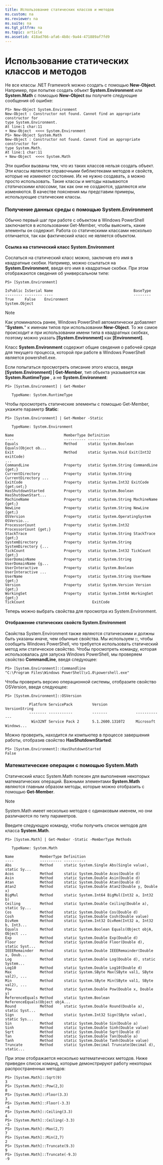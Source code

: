 ```yaml
---
title: Использование статических классов и методов
ms.custom: na
ms.reviewer: na
ms.suite: na
ms.tgt_pltfrm: na
ms.topic: article
ms.assetid: 418ad766-afa6-4b8c-9a44-471889af7fd9
---
```

# Использование статических классов и методов
Не все классы .NET Framework можно создать с помощью **New-Object**. Например, при попытке создать объект **System.Environment** или **System.Math** с помощью **New-Object** вы получите следующие сообщения об ошибке:

```
PS> New-Object System.Environment
New-Object : Constructor not found. Cannot find an appropriate constructor for
type System.Environment.
At line:1 char:11
+ New-Object  <<<< System.Environment
PS> New-Object System.Math
New-Object : Constructor not found. Cannot find an appropriate constructor for
type System.Math.
At line:1 char:11
+ New-Object  <<<< System.Math
```

Эти ошибки вызваны тем, что из таких классов нельзя создать объект. Эти классы являются справочными библиотеками методов и свойств, которые не изменяют состояние. Их не нужно создавать, а можно просто использовать. Такие классы и методы называются *статическими классами*, так как они не создаются, удаляются или изменяются. В качестве пояснения мы представим примеры, использующие статические классы.

### Получение данных среды с помощью System.Environment
Обычно первый шаг при работе с объектом в Windows PowerShell заключается в использовании Get-Member, чтобы выяснить, какие элементы он содержит. Работа со статическими классами несколько отличается, так как фактический класс не является объектом.

#### Ссылка на статический класс System.Environment
Сослаться на статический класс можно, заключив его имя в квадратные скобки. Например, можно ссылаться на **System.Environment**, введя его имя в квадратные скобки. При этом отображаются сведения об универсальном типе:

```
PS> [System.Environment]

IsPublic IsSerial Name                                     BaseType
-------- -------- ----                                     --------
True     False    Environment                              System.Object
```

> [!NOTE]
> Как упоминалось ранее, Windows PowerShell автоматически добавляет "**System.**" к именам типов при использовании **New-Object**. То же самое происходит и при использовании имени типа в квадратных скобках, поэтому можно указать **\[System.Environment]** как **\[Environment]**.

Класс **System.Environment** содержит общие сведения о рабочей среде для текущего процесса, которой при работе в Windows PowerShell является powershell.exe.

Если попытаться просмотреть описание этого класса, введя **\[System.Environment] | Get-Member**, тип объекта указывается как **System.RuntimeType** , а не **System.Environment**:

```
PS> [System.Environment] | Get-Member

   TypeName: System.RuntimeType
```

Чтобы просмотреть статические элементы с помощью Get-Member, укажите параметр **Static**:

```
PS> [System.Environment] | Get-Member -Static

   TypeName: System.Environment

Name                       MemberType Definition
----                       ---------- ----------
Equals                     Method     static System.Boolean Equals(Object ob...
Exit                       Method     static System.Void Exit(Int32 exitCode)
...
CommandLine                Property   static System.String CommandLine {get;}
CurrentDirectory           Property   static System.String CurrentDirectory ...
ExitCode                   Property   static System.Int32 ExitCode {get;set;}
HasShutdownStarted         Property   static System.Boolean HasShutdownStart...
MachineName                Property   static System.String MachineName {get;}
NewLine                    Property   static System.String NewLine {get;}
OSVersion                  Property   static System.OperatingSystem OSVersio...
ProcessorCount             Property   static System.Int32 ProcessorCount {get;}
StackTrace                 Property   static System.String StackTrace {get;}
SystemDirectory            Property   static System.String SystemDirectory {...
TickCount                  Property   static System.Int32 TickCount {get;}
UserDomainName             Property   static System.String UserDomainName {g...
UserInteractive            Property   static System.Boolean UserInteractive ...
UserName                   Property   static System.String UserName {get;}
Version                    Property   static System.Version Version {get;}
WorkingSet                 Property   static System.Int64 WorkingSet {get;}
TickCount                               ExitCode
```

Теперь можно выбрать свойства для просмотра из System.Environment.

#### Отображение статических свойств System.Environment
Свойства System.Environment также являются статическими и должны быть указаны иначе, чем обычные свойства. Мы используем **::**, чтобы сообщить Windows PowerShell, что требуется использовать статический метод или статическое свойство. Чтобы просмотреть команду, которая использовалась для запуска Windows PowerShell, мы проверяем свойство **CommandLine**, введя следующее:

```
PS> [System.Environment]::Commandline
"C:\Program Files\Windows PowerShell\v1.0\powershell.exe"
```

Чтобы проверить версию операционной системы, отобразите свойство OSVersion, введя следующее:

```
PS> [System.Environment]::OSVersion

           Platform ServicePack         Version             VersionString
           -------- -----------         -------             -------------
            Win32NT Service Pack 2      5.1.2600.131072     Microsoft Windows...
```

Можно проверить, находится ли компьютер в процессе завершения работы, отобразив свойство **HasShutdownStarted**:

```
PS> [System.Environment]::HasShutdownStarted
False
```

### Математические операции с помощью System.Math
Статический класс System.Math полезен для выполнения некоторых математических операций. Важными элементами **System.Math** являются главным образом методы, которые можно отобразить с помощью **Get-Member**.

> [!NOTE]
> System.Math имеет несколько методов с одинаковым именем, но они различаются по типу параметров.

Введите следующую команду, чтобы получить список методов для класса **System.Math**.

```
PS> [System.Math] | Get-Member -Static -MemberType Methods

   TypeName: System.Math

Name            MemberType Definition
----            ---------- ----------
Abs             Method     static System.Single Abs(Single value), static Sy...
Acos            Method     static System.Double Acos(Double d)
Asin            Method     static System.Double Asin(Double d)
Atan            Method     static System.Double Atan(Double d)
Atan2           Method     static System.Double Atan2(Double y, Double x)
BigMul          Method     static System.Int64 BigMul(Int32 a, Int32 b)
Ceiling         Method     static System.Double Ceiling(Double a), static Sy...
Cos             Method     static System.Double Cos(Double d)
Cosh            Method     static System.Double Cosh(Double value)
DivRem          Method     static System.Int32 DivRem(Int32 a, Int32 b, Int3...
Equals          Method     static System.Boolean Equals(Object objA, Object ...
Exp             Method     static System.Double Exp(Double d)
Floor           Method     static System.Double Floor(Double d), static Syst...
IEEERemainder   Method     static System.Double IEEERemainder(Double x, Doub...
Log             Method     static System.Double Log(Double d), static System...
Log10           Method     static System.Double Log10(Double d)
Max             Method     static System.SByte Max(SByte val1, SByte val2), ...
Min             Method     static System.SByte Min(SByte val1, SByte val2), ...
Pow             Method     static System.Double Pow(Double x, Double y)
ReferenceEquals Method     static System.Boolean ReferenceEquals(Object objA...
Round           Method     static System.Double Round(Double a), static Syst...
Sign            Method     static System.Int32 Sign(SByte value), static Sys...
Sin             Method     static System.Double Sin(Double a)
Sinh            Method     static System.Double Sinh(Double value)
Sqrt            Method     static System.Double Sqrt(Double d)
Tan             Method     static System.Double Tan(Double a)
Tanh            Method     static System.Double Tanh(Double value)
Truncate        Method     static System.Decimal Truncate(Decimal d), static...
```

При этом отображается несколько математических методов. Ниже приведен список команд, которые демонстрируют работу некоторых распространенных методов:

```
PS> [System.Math]::Sqrt(9)
3
PS> [System.Math]::Pow(2,3)
8
PS> [System.Math]::Floor(3.3)
3
PS> [System.Math]::Floor(-3.3)
-4
PS> [System.Math]::Ceiling(3.3)
4
PS> [System.Math]::Ceiling(-3.3)
-3
PS> [System.Math]::Max(2,7)
7
PS> [System.Math]::Min(2,7)
2
PS> [System.Math]::Truncate(9.3)
9
PS> [System.Math]::Truncate(-9.3)
-9
```



<!--HONumber=Apr16_HO1-->



